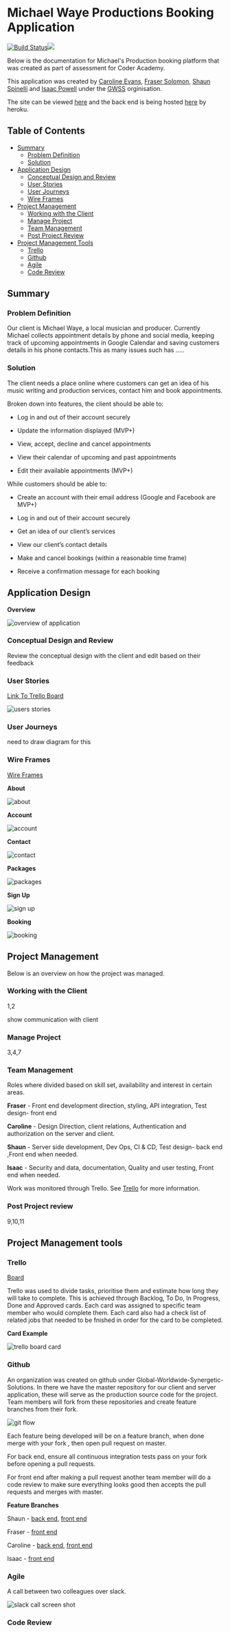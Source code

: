# Michael Waye Productions Booking Application

[![Build Status](https://travis-ci.org/ShaunSpinelli/mikew-server.svg?branch=master)](https://travis-ci.org/ShaunSpinelli/mikew-server)![](https://david-dm.org/ShaunSpinelli/ca-collab-server.svg)

Below is the documentation for Michael's Production booking platform that was created as part of assessment for Coder Academy.

This application was created by [Caroline Evans](https://github.com/CaroEvans), [Fraser Solomon](https://github.com/fraserisland), [Shaun Spinelli](https://github.com/ShaunSpinelli) and [Isaac Powell](https://github.com/DeezyE) under the [GWSS](https://github.com/Global-Worldwide-Synergetic-Solutions) orginisation.

The site can be viewed [here](https://suspicious-bhabha-21b6a1.netlify.com/) and the back end is being hosted [here](https://mikewserver.herokuapp.com) by heroku.

## Table of Contents

- [Summary](#summary)
  - [Problem Definition](#problem-definition)
  - [Solution](#solution)
- [Application Design](#application-design)
  - [Conceptual Design and Review](#conceptual-design-and-review)
  - [User Stories](#user-stories)
  - [User Journeys](#user-journeys)
  - [Wire Frames](#wire-frames)
- [Project Management](#project-management)
  - [Working with the Client](#working-with-the-client)
  - [Manage Project](#manage-project)
  - [Team Management](#team-management)
  - [Post Project Review](#post-project-review)
- [Project Management Tools](#project-management-tools)
  - [Trello](#trello)
  - [Github](#github)
  - [Agile](#agile)
  - [Code Review](#code-review)

## Summary

### Problem Definition

Our client is Michael Waye, a local musician and producer. Currently Michael collects appointment details by phone and social media, keeping track of upcoming appointments in Google Calendar and saving customers details in his phone contacts.This as many issues such has .....

### Solution

The client needs a place online where customers can get an idea of his music writing and production services, contact him and book appointments.

Broken down into features, the client should be able to:

- Log in and out of their account securely

- Update the information displayed (MVP+)

- View, accept, decline and cancel appointments

- View their calendar of upcoming and past appointments

- Edit their available appointments (MVP+)

While customers should be able to:

- Create an account with their email address (Google and  Facebook are MVP+)

- Log in and out of their account securely

- Get an idea of our client’s services

- View our client’s contact details

- Make and cancel bookings (within a reasonable time frame)

- Receive a confirmation message for each booking

## Application Design

**Overview**

![overview of application](./assests/overview.png)

### Conceptual Design and Review

Review the conceptual design with the client and edit based on their feedback

### User Stories

[Link To Trello Board](https://trello.com/c/e1WejkLj/4-receive-a-confirmation-email-with-all-details-when-booking-confirmed-by-producer)

![users stories](./assests/userstories.png)

### User Journeys

need to draw diagram for this

### Wire Frames

[Wire Frames](https://balsamiq.cloud/s6j7lng/pwumg1f)

**About**

![about](./assests/about.png)

**Account**

![account](./assests/account.png)

**Contact**

![contact](./assests/contact.png)

**Packages**

![packages](./assests/pp.png)

**Sign Up**

![sign up](./assests/signup.png)

**Booking**

![booking](./assests/ppcopy.png)

## Project Management

Below is an overview on how the project was managed.

### Working with the Client

1,2

show communication with client

### Manage Project

3,4,7

### Team Management

Roles where divided based on skill set, availability and interest in certain areas.

**Fraser** - Front end development direction, styling, API integration, Test design- front end

**Caroline** - Design Direction, client relations, Authentication and authorization on the server and client.

**Shaun** - Server side development, Dev Ops, CI & CD, Test design- back end ,Front end when needed.

**Isaac** - Security and data, documentation, Quality and user testing, Front end when needed.

Work was monitored through Trello. See [Trello](#trello) for more information.

### Post Project review

9,10,11

## Project Management tools

### Trello

[Board](https://trello.com/b/OFAmrk4Z/producer-app)

Trello was used  to divide tasks, prioritise them and estimate how long they will take to complete. This is achieved through Backlog, To Do, In Progress, Done and Approved cards. Each card was assigned to specific team member who would complete them. Each card also had a check list of related jobs that needed to be fnished in order for the card to be completed.

**Card Example**

![trello board card](./assests/trello.png)

### Github

An organization was created on github under Global-Worldwide-Synergetic-Solutions. In there we have the master repository for our client and server application, these will serve as the production source code for the project. Team members will fork from these repositories and create feature branches from their fork.

![git flow](./assests/gitflow.png)

Each feature being developed will be on a feature branch, when done merge with your fork , then open pull request on master.

For back end, ensure all continuous integration tests pass on your fork before opening a pull requests.

For front end  after making a pull request another team member will do a code review to make sure everything looks good then accepts the pull requests and merges with master.

**Feature Branches**

Shaun - [back end](https://github.com/ShaunSpinelli/mikew-server/branches), [front end](https://github.com/ShaunSpinelli/mikew-client/branches)

Fraser -  [front end](https://github.com/fraserisland/mikew-client/branches)

Caroline - [back end](https://github.com/CaroEvans/mikew-server/branches), [front end](https://github.com/CaroEvans/mikew-client/branches)

Isaac - [front end](https://github.com/DeezyE/mikew-client)

### Agile

A call between two colleagues over slack.

![slack call screen shot](./assests/call.png)

### Code Review


